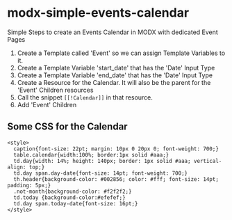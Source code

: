 # modx-simple-events-calendar
Simple Steps to create an Events Calendar in MODX with dedicated Event Pages

1. Create a Template called 'Event' so we can assign Template Variables to it.
2. Create a Template Variable 'start_date' that has the 'Date' Input Type
3. Create a Template Variable 'end_date' that has the 'Date' Input Type
4. Create a Resource for the Calendar. It will also be the parent for the 'Event' Children resources
5. Call the snippet `[[!Calendar]]` in that resource.
6. Add 'Event' Children 

## Some CSS for the Calendar

```
<style>
  caption{font-size: 22pt; margin: 10px 0 20px 0; font-weight: 700;}
  table.calendar{width:100%; border:1px solid #aaa;}
  td.day{width: 14%; height: 140px; border: 1px solid #aaa; vertical-align: top;}
  td.day span.day-date{font-size: 14pt; font-weight: 700;}
  th.header{background-color: #002856; color: #fff; font-size: 14pt; padding: 5px;}
  .not-month{background-color: #f2f2f2;}
  td.today {background-color:#efefef;}
  td.day span.today-date{font-size: 16pt;}
</style>
```
